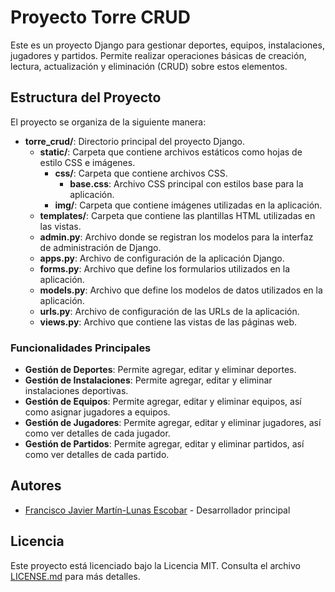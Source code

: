 # Proyecto Torre CRUD

Este es un proyecto Django para gestionar deportes, equipos, instalaciones, jugadores y partidos. Permite realizar operaciones básicas de creación, lectura, actualización y eliminación (CRUD) sobre estos elementos.

## Estructura del Proyecto

El proyecto se organiza de la siguiente manera:

- **torre_crud/**: Directorio principal del proyecto Django.
  - **static/**: Carpeta que contiene archivos estáticos como hojas de estilo CSS e imágenes.
    - **css/**: Carpeta que contiene archivos CSS.
      - **base.css**: Archivo CSS principal con estilos base para la aplicación.
    - **img/**: Carpeta que contiene imágenes utilizadas en la aplicación.
  - **templates/**: Carpeta que contiene las plantillas HTML utilizadas en las vistas.
  - **admin.py**: Archivo donde se registran los modelos para la interfaz de administración de Django.
  - **apps.py**: Archivo de configuración de la aplicación Django.
  - **forms.py**: Archivo que define los formularios utilizados en la aplicación.
  - **models.py**: Archivo que define los modelos de datos utilizados en la aplicación.
  - **urls.py**: Archivo de configuración de las URLs de la aplicación.
  - **views.py**: Archivo que contiene las vistas de las páginas web.

### Funcionalidades Principales

- **Gestión de Deportes**: Permite agregar, editar y eliminar deportes.
- **Gestión de Instalaciones**: Permite agregar, editar y eliminar instalaciones deportivas.
- **Gestión de Equipos**: Permite agregar, editar y eliminar equipos, así como asignar jugadores a equipos.
- **Gestión de Jugadores**: Permite agregar, editar y eliminar jugadores, así como ver detalles de cada jugador.
- **Gestión de Partidos**: Permite agregar, editar y eliminar partidos, así como ver detalles de cada partido.

## Autores

- [Francisco Javier Martín-Lunas Escobar](https://github.com/xavivi8) - Desarrollador principal

## Licencia

Este proyecto está licenciado bajo la Licencia MIT. Consulta el archivo [LICENSE.md](LICENSE) para más detalles.
